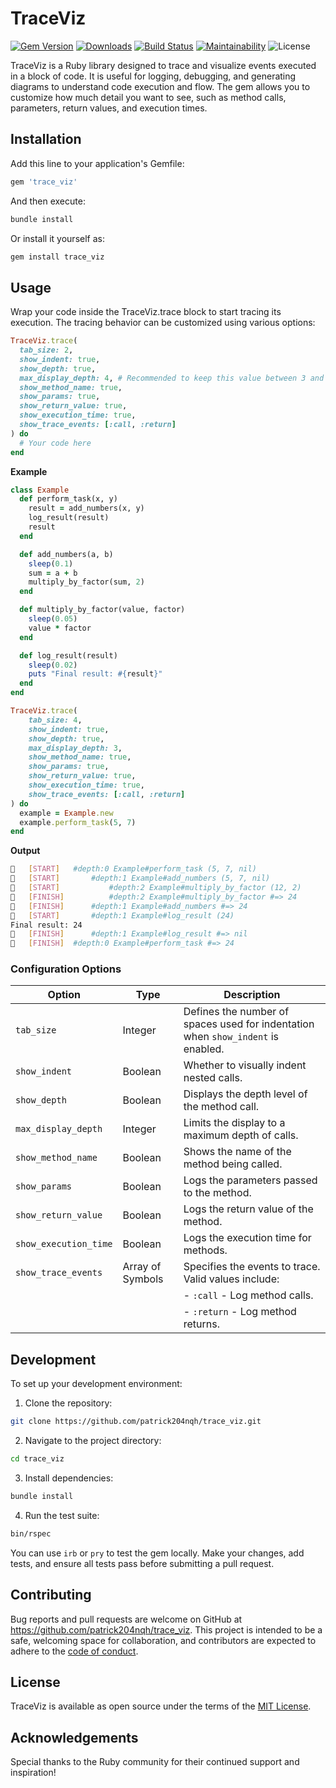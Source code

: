 # TraceViz

[![Gem Version](https://badge.fury.io/rb/trace_viz.svg)](https://rubygems.org/gems/trace_viz)
[![Downloads](https://img.shields.io/gem/dt/trace_viz)](https://rubygems.org/gems/trace_viz)
[![Build Status](https://github.com/patrick204nqh/trace_viz/actions/workflows/main.yml/badge.svg)](https://github.com/patrick204nqh/trace_viz/actions)
[![Maintainability](https://api.codeclimate.com/v1/badges/e97579abe66f3477e71d/maintainability)](https://codeclimate.com/github/patrick204nqh/trace_viz/maintainability)
![License](https://img.shields.io/github/license/patrick204nqh/trace_viz)

TraceViz is a Ruby library designed to trace and visualize events executed in a block of code. It is useful for logging, debugging, and generating diagrams to understand code execution and flow. The gem allows you to customize how much detail you want to see, such as method calls, parameters, return values, and execution times.

## Installation

Add this line to your application's Gemfile:

```bash
gem 'trace_viz'
```

And then execute:

```bash
bundle install
```

Or install it yourself as:

```bash
gem install trace_viz
```

## Usage

Wrap your code inside the TraceViz.trace block to start tracing its execution. The tracing behavior can be customized using various options:

```ruby
TraceViz.trace(
  tab_size: 2,
  show_indent: true,
  show_depth: true,
  max_display_depth: 4, # Recommended to keep this value between 3 and 5
  show_method_name: true,
  show_params: true,
  show_return_value: true,
  show_execution_time: true,
  show_trace_events: [:call, :return]
) do
  # Your code here
end
```

**Example**

```ruby
class Example
  def perform_task(x, y)
    result = add_numbers(x, y)
    log_result(result)
    result
  end

  def add_numbers(a, b)
    sleep(0.1)
    sum = a + b
    multiply_by_factor(sum, 2)
  end

  def multiply_by_factor(value, factor)
    sleep(0.05)
    value * factor
  end

  def log_result(result)
    sleep(0.02)
    puts "Final result: #{result}"
  end
end

TraceViz.trace(
    tab_size: 4,
    show_indent: true,
    show_depth: true,
    max_display_depth: 3,
    show_method_name: true,
    show_params: true,
    show_return_value: true,
    show_execution_time: true,
    show_trace_events: [:call, :return]
) do
  example = Example.new
  example.perform_task(5, 7)
end
```

**Output**

```bash
🚀   [START]   #depth:0 Example#perform_task (5, 7, nil)
🚀   [START]       #depth:1 Example#add_numbers (5, 7, nil)
🚀   [START]           #depth:2 Example#multiply_by_factor (12, 2)
🏁   [FINISH]          #depth:2 Example#multiply_by_factor #=> 24
🏁   [FINISH]      #depth:1 Example#add_numbers #=> 24
🚀   [START]       #depth:1 Example#log_result (24)
Final result: 24
🏁   [FINISH]      #depth:1 Example#log_result #=> nil
🏁   [FINISH]  #depth:0 Example#perform_task #=> 24
```

### Configuration Options

| Option                | Type             | Description                                                                      |
| --------------------- | ---------------- | -------------------------------------------------------------------------------- |
| `tab_size`            | Integer          | Defines the number of spaces used for indentation when `show_indent` is enabled. |
| `show_indent`         | Boolean          | Whether to visually indent nested calls.                                         |
| `show_depth`          | Boolean          | Displays the depth level of the method call.                                     |
| `max_display_depth`   | Integer          | Limits the display to a maximum depth of calls.                                  |
| `show_method_name`    | Boolean          | Shows the name of the method being called.                                       |
| `show_params`         | Boolean          | Logs the parameters passed to the method.                                        |
| `show_return_value`   | Boolean          | Logs the return value of the method.                                             |
| `show_execution_time` | Boolean          | Logs the execution time for methods.                                             |
| `show_trace_events`   | Array of Symbols | Specifies the events to trace. Valid values include:                             |
|                       |                  | - `:call` - Log method calls.                                                    |
|                       |                  | - `:return` - Log method returns.                                                |

## Development

To set up your development environment:

1. Clone the repository:

```bash
git clone https://github.com/patrick204nqh/trace_viz.git
```

2. Navigate to the project directory:

```bash
cd trace_viz
```

3. Install dependencies:

```bash
bundle install
```

4. Run the test suite:

```bash
bin/rspec
```

You can use `irb` or `pry` to test the gem locally. Make your changes, add tests, and ensure all tests pass before submitting a pull request.

## Contributing

Bug reports and pull requests are welcome on GitHub at https://github.com/patrick204nqh/trace_viz. This project is intended to be a safe, welcoming space for collaboration, and contributors are expected to adhere to the [code of conduct](https://github.com/patrick204nqh/trace_viz/blob/main/CODE_OF_CONDUCT.md).

## License

TraceViz is available as open source under the terms of the [MIT License](https://opensource.org/licenses/MIT).

## Acknowledgements

Special thanks to the Ruby community for their continued support and inspiration!
